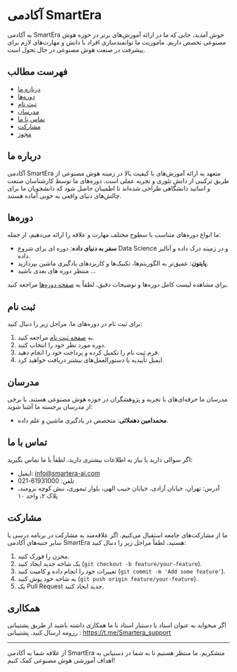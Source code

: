 # آکادمی SmartEra

به آکادمی SmartEra خوش آمدید، جایی که ما در ارائه آموزش‌های برتر در حوزه هوش مصنوعی تخصص داریم. ماموریت ما توانمندسازی افراد با دانش و مهارت‌های لازم برای پیشرفت در صنعت هوش مصنوعی در حال تحول است.

## فهرست مطالب

- [درباره ما](#درباره-ما)
- [دوره‌ها](#دوره‌ها)
- [ثبت نام](#ثبت-نام)
- [مدرسان](#مدرسان)
- [تماس با ما](#تماس-با-ما)
- [مشارکت](#مشارکت)
- [مجوز](#مجوز)

## درباره ما

آکادمی SmartEra متعهد به ارائه آموزش‌های با کیفیت بالا در زمینه هوش مصنوعی از طریق ترکیبی از دانش تئوری و تجربه عملی است. دوره‌های ما توسط کارشناسان صنعت و اساتید دانشگاهی طراحی شده‌اند تا اطمینان حاصل شود که دانشجویان ما برای چالش‌های دنیای واقعی به خوبی آماده هستند.

## دوره‌ها

ما انواع دوره‌های متناسب با سطوح مختلف مهارت و علاقه را ارائه می‌دهیم، از جمله:

- **سفر به دنیای داده**: دوره ای برای شروع Data Science و در زمینه درک داده و آنالیز داده.
- **پایتون**: عمیق‌تر به الگوریتم‌ها، تکنیک‌ها و کاربردهای یادگیری ماشین بپردازید.
- منتظر دوره های بعدی باشید ...

برای مشاهده لیست کامل دوره‌ها و توضیحات دقیق، لطفاً به [صفحه دوره‌ها](#) مراجعه کنید.

## ثبت نام

برای ثبت نام در دوره‌های ما، مراحل زیر را دنبال کنید:

1. به [صفحه ثبت نام](https://smartera-ai.com/product/dataanalysis/) مراجعه کنید.
2. دوره مورد نظر خود را انتخاب کنید.
3. فرم ثبت نام را تکمیل کرده و پرداخت خود را انجام دهید.
4. ایمیل تأییدیه با دستورالعمل‌های بیشتر دریافت خواهید کرد.

## مدرسان

مدرسان ما حرفه‌ای‌های با تجربه و پژوهشگران در حوزه هوش مصنوعی هستند. با برخی از مدرسان برجسته ما آشنا شوید:

- **محمدامین دهملائی**: متخصص در یادگیری ماشین و علم داده.

## تماس با ما

اگر سوالی دارید یا نیاز به اطلاعات بیشتری دارید، لطفاً با ما تماس بگیرید:

- ایمیل: [info@smartera-ai.com](mailto:info@smartera-ai.com)
- تلفن: 61931000-021
- آدرس: تهران، خیابان آزادی، خیابان حبیب الهی، بلوار تیموری، نبش کوچه برومند، پلاک ۲، واحد ۱۰

## مشارکت

ما از مشارکت‌های جامعه استقبال می‌کنیم. اگر علاقه‌مند به مشارکت در برنامه درسی یا سایر جنبه‌های آکادمی SmartEra هستید، لطفاً مراحل زیر را دنبال کنید:

1. مخزن را فورک کنید.
2. یک شاخه جدید ایجاد کنید (`git checkout -b feature/your-feature`).
3. تغییرات خود را انجام داده و کامیت کنید (`git commit -m 'Add some feature'`).
4. به شاخه خود پوش کنید (`git push origin feature/your-feature`).
5. یک Pull Request جدید ایجاد کنید.

## همکااری 
اگر میخواید به عنوان استاد یا دستیار استاد با ما همکاری داشته باشید از طریق پشتیبانی رزومه ارسال کنید.
پشتیبانی : https://t.me/Smartera_support


---

از علاقه شما به آکادمی SmartEra متشکریم. ما منتظر هستیم تا به شما در دستیابی به اهداف آموزشی هوش مصنوعی کمک کنیم!
